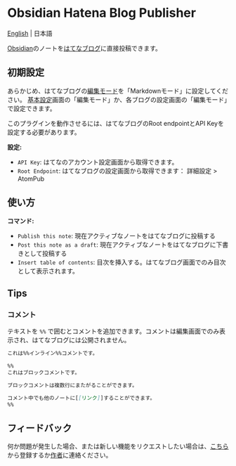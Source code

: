 # Obsidian Hatena Blog Publisher

[English](https://github.com/takmatsukawa/obsidian-hatena/blob/master/README.md) | 日本語

[Obsidian](https://obsidian.md/)のノートを[はてなブログ](https://hatenablog.com/)に直接投稿できます。

## 初期設定

あらかじめ、はてなブログの[編集モード](https://help.hatenablog.com/entry/editing-mode)を「Markdownモード」に設定してください。
[基本設定](http://blog.hatena.ne.jp/my/config)画面の「編集モード」か、各ブログの設定画面の「編集モード」で設定できます。

このプラグインを動作させるには、はてなブログのRoot endpointとAPI Keyを設定する必要があります。

**設定:**

- `API Key`: はてなのアカウント設定画面から取得できます。
- `Root Endpoint`: はてなブログの設定画面から取得できます： 詳細設定 > AtomPub

## 使い方

**コマンド:**

- `Publish this note`: 現在アクティブなノートをはてなブログに投稿する
- `Post this note as a draft`: 現在アクティブなノートをはてなブログに下書きとして投稿する
- `Insert table of contents`: 目次を挿入する。はてなブログ画面でのみ目次として表示されます。

## Tips

### コメント

テキストを `%%` で囲むとコメントを追加できます。コメントは編集画面でのみ表示され、はてなブログには公開されません。

```markdown
これは%%インライン%%コメントです。

%%
これはブロックコメントです。

ブロックコメントは複数行にまたがることができます。

コメント中でも他のノートに[[リンク]]することができます。
%%
```

## フィードバック

何か問題が発生した場合、または新しい機能をリクエストしたい場合は、[こちら](https://github.com/takmatsukawa/obsidian-hatena/issues/new)から登録するか[作者](https://twitter.com/takmatsukawa)に連絡ください。
